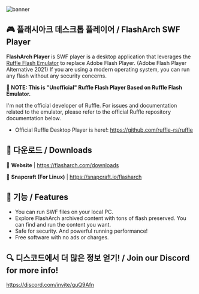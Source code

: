 ![banner](https://user-images.githubusercontent.com/75052171/122542334-8a918900-d065-11eb-8a7a-9c26dcadc92e.png)

## 🎮 플래시아크 데스크톱 플레이어 / FlashArch SWF Player

**FlashArch Player** is SWF player is a desktop application that leverages the [Ruffle Flash Emulator](https://github.com/ruffle-rs/ruffle) to replace Adobe Flash Player. (Adobe Flash Player Alternative 2021)
If you are using a modern operating system, you can run any flash without any security concerns.

**📢 NOTE: This is "Unofficial" Ruffle Flash Player Based on Ruffle Flash Emulator.**

I'm not the official developer of Ruffle. For issues and documentation related to the emulator, please refer to the official Ruffle repository documentation below.
 - Official Ruffle Desktop Player is here!: https://github.com/ruffle-rs/ruffle


## 💾 다운로드 / Downloads

🔗 **Website** | https://flasharch.com/downloads

🔗 **Snapcraft (For Linux)** | https://snapcraft.io/flasharch


## 🎈 기능 / Features
* You can run SWF files on your local PC.
* Explore FlashArch archived content with tons of flash preserved. You can find and run the content you want.
* Safe for security. And powerful running performance!
* Free software with no ads or charges.

## 🔍 디스코드에서 더 많은 정보 얻기! / Join our Discord for more info!
https://discord.com/invite/guQ9Afn
